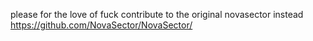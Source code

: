 please for the love of fuck contribute to the original novasector instead
https://github.com/NovaSector/NovaSector/
